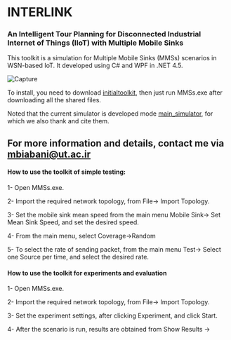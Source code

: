 # INTERLINK
<h3>An Intelligent Tour Planning for Disconnected Industrial Internet of Things (IIoT) with Multiple Mobile Sinks</h3>

This toolkit is a simulation for Multiple Mobile Sinks (MMSs) scenarios in WSN-based IoT. It developed using C# and WPF in .NET 4.5. 


![Capture](https://user-images.githubusercontent.com/10537549/197042140-9ff3748d-20f2-4700-bb3c-3eee54a876b4.PNG)

To install, you need to download [initialtoolkit](http://staff.ustc.edu.cn/~anmande/miniflow/toolkit.rar), then just run MMSs.exe after downloading all the shared files.

Noted that the current simulator is developed mode [main_simulator](http://staff.ustc.edu.cn/~anmande/miniflow/), for which we also thank and cite them.

For more information and details, contact me via <mbiabani@ut.ac.ir>
-----------------------------------------------------------------------------------------------------

<h4>How to use the toolkit of simple testing:</h4>

1- Open MMSs.exe.

2- Import the required network topology, from File-> Import Topology.

3- Set the mobile sink mean speed from the main menu Mobile Sink-> Set Mean Sink Speed, and set the desired speed.

4- From the main menu, select Coverage->Random

5- To select the rate of sending packet, from the main menu Test-> Select one Source per time, and select the desired rate.


<h4>How to use the toolkit for experiments and evaluation</h4>

1- Open MMSs.exe.

2- Import the required network topology, from File-> Import Topology.

3- Set the experiment settings, after clicking Experiment, and click Start.

4- After the scenario is run, results are obtained from Show Results ->
